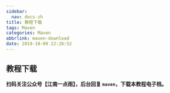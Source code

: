 ```yaml
---
sidebar:
  nav: docs-zh
title: 教程下载
tags: Maven
categories: Maven
abbrlink: maven-download
date: 2019-10-09 22:28:52
---
```


## 教程下载

**扫码关注公众号【江南一点雨】，后台回复 `maven`，下载本教程电子档。**